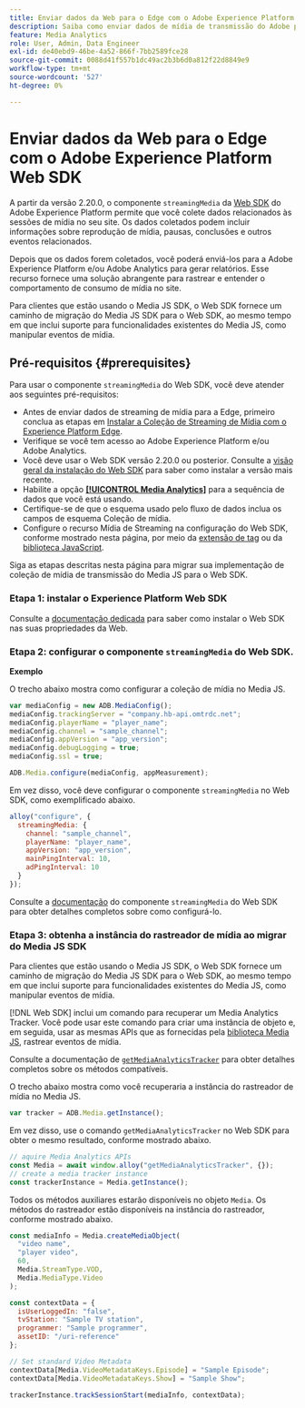 ```yaml
---
title: Enviar dados da Web para o Edge com o Adobe Experience Platform Web SDK
description: Saiba como enviar dados de mídia de transmissão do Adobe para o Experience Platform Edge com o Adobe Experience Platform Web SDK.
feature: Media Analytics
role: User, Admin, Data Engineer
exl-id: de40ebd9-46be-4a52-866f-7bb2589fce28
source-git-commit: 0088d41f557b1dc49ac2b3b6d0a812f22d8849e9
workflow-type: tm+mt
source-wordcount: '527'
ht-degree: 0%

---
```


# Enviar dados da Web para o Edge com o Adobe Experience Platform Web SDK

A partir da versão 2.20.0, o componente `streamingMedia` da [Web SDK](https://experienceleague.adobe.com/en/docs/experience-platform/web-sdk/home) do Adobe Experience Platform permite que você colete dados relacionados às sessões de mídia no seu site. Os dados coletados podem incluir informações sobre reprodução de mídia, pausas, conclusões e outros eventos relacionados.

Depois que os dados forem coletados, você poderá enviá-los para a Adobe Experience Platform e/ou Adobe Analytics para gerar relatórios. Esse recurso fornece uma solução abrangente para rastrear e entender o comportamento de consumo de mídia no site.

Para clientes que estão usando o Media JS SDK, o Web SDK fornece um caminho de migração do Media JS SDK para o Web SDK, ao mesmo tempo em que inclui suporte para funcionalidades existentes do Media JS, como manipular eventos de mídia.

## Pré-requisitos {#prerequisites}

Para usar o componente `streamingMedia` do Web SDK, você deve atender aos seguintes pré-requisitos:

* Antes de enviar dados de streaming de mídia para a Edge, primeiro conclua as etapas em [Instalar a Coleção de Streaming de Mídia com o Experience Platform Edge](/help/implementation/edge/implementation-edge.md).
* Verifique se você tem acesso ao Adobe Experience Platform e/ou Adobe Analytics.
* Você deve usar o Web SDK versão 2.20.0 ou posterior. Consulte a [visão geral da instalação do Web SDK](https://experienceleague.adobe.com/en/docs/experience-platform/web-sdk/install/overview) para saber como instalar a versão mais recente.
* Habilite a opção **[[!UICONTROL Media Analytics]](https://experienceleague.adobe.com/en/docs/experience-platform/datastreams/configure)** para a sequência de dados que você está usando.
* Certifique-se de que o esquema usado pelo fluxo de dados inclua os campos de esquema Coleção de mídia.
* Configure o recurso Mídia de Streaming na configuração do Web SDK, conforme mostrado nesta página, por meio da [extensão de tag](#tag-extension) ou da [biblioteca JavaScript](#library).

Siga as etapas descritas nesta página para migrar sua implementação de coleção de mídia de transmissão do Media JS para o Web SDK.

### Etapa 1: instalar o Experience Platform Web SDK

Consulte a [documentação dedicada](https://experienceleague.adobe.com/en/docs/experience-platform/web-sdk/install/overview) para saber como instalar o Web SDK nas suas propriedades da Web.

### Etapa 2: configurar o componente `streamingMedia` do Web SDK.

**Exemplo**

O trecho abaixo mostra como configurar a coleção de mídia no Media JS.

```javascript
var mediaConfig = new ADB.MediaConfig();
mediaConfig.trackingServer = "company.hb-api.omtrdc.net";
mediaConfig.playerName = "player_name";
mediaConfig.channel = "sample_channel";
mediaConfig.appVersion = "app_version";
mediaConfig.debugLogging = true;
mediaConfig.ssl = true;

ADB.Media.configure(mediaConfig, appMeasurement);
```

Em vez disso, você deve configurar o componente `streamingMedia` no Web SDK, como exemplificado abaixo.

```js
alloy("configure", {
  streamingMedia: {
    channel: "sample_channel",
    playerName: "player_name",
    appVersion: "app_version",
    mainPingInterval: 10,
    adPingInterval: 10
  }
});
```

Consulte a [documentação](https://experienceleague.adobe.com/en/docs/experience-platform/web-sdk/commands/configure/streamingmedia) do componente `streamingMedia` do Web SDK para obter detalhes completos sobre como configurá-lo.

### Etapa 3: obtenha a instância do rastreador de mídia ao migrar do Media JS SDK

Para clientes que estão usando o Media JS SDK, o Web SDK fornece um caminho de migração do Media JS SDK para o Web SDK, ao mesmo tempo em que inclui suporte para funcionalidades existentes do Media JS, como manipular eventos de mídia.

[!DNL Web SDK] inclui um comando para recuperar um Media Analytics Tracker. Você pode usar este comando para criar uma instância de objeto e, em seguida, usar as mesmas APIs que as fornecidas pela [biblioteca Media JS](https://adobe-marketing-cloud.github.io/media-sdks/reference/javascript_3x/APIReference.html), rastrear eventos de mídia.

Consulte a documentação de [`getMediaAnalyticsTracker`](https://experienceleague.adobe.com/en/docs/experience-platform/web-sdk/commands/getmediaanalyticstracker) para obter detalhes completos sobre os métodos compatíveis.

O trecho abaixo mostra como você recuperaria a instância do rastreador de mídia no Media JS.

```javascript
var tracker = ADB.Media.getInstance();
```

Em vez disso, use o comando `getMediaAnalyticsTracker` no Web SDK para obter o mesmo resultado, conforme mostrado abaixo.

```js
// aquire Media Analytics APIs
const Media = await window.alloy("getMediaAnalyticsTracker", {});
// create a media tracker instance
const trackerInstance = Media.getInstance();
```

Todos os métodos auxiliares estarão disponíveis no objeto `Media`. Os métodos do rastreador estão disponíveis na instância do rastreador, conforme mostrado abaixo.

```js
const mediaInfo = Media.createMediaObject(
  "video name",
  "player video",
  60,
  Media.StreamType.VOD,
  Media.MediaType.Video
);

const contextData = {
  isUserLoggedIn: "false",
  tvStation: "Sample TV station",
  programmer: "Sample programmer",
  assetID: "/uri-reference"
};

// Set standard Video Metadata
contextData[Media.VideoMetadataKeys.Episode] = "Sample Episode";
contextData[Media.VideoMetadataKeys.Show] = "Sample Show";

trackerInstance.trackSessionStart(mediaInfo, contextData);
```
